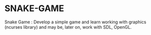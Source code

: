 SNAKE-GAME
==========

Snake Game : Develop a simple game and learn working with graphics (ncurses library) and may be, later on, work with SDL, OpenGL.
